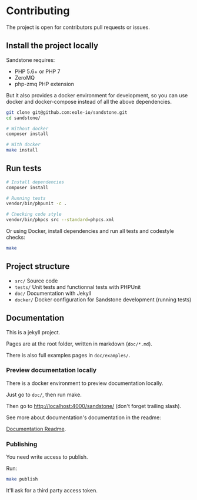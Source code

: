 Contributing
============

The project is open for contributors pull requests or issues.


## Install the project locally

Sandstone requires:

 - PHP 5.6+ or PHP 7
 - ZeroMQ
 - php-zmq PHP extension

But it also provides a docker environment for development,
so you can use docker and docker-compose instead of all the above dependencies.

``` bash
git clone git@github.com:eole-io/sandstone.git
cd sandstone/

# Without docker
composer install

# With docker
make install
```


## Run tests

``` bash
# Install dependencies
composer install

# Running tests
vendor/bin/phpunit -c .

# Checking code style
vendor/bin/phpcs src --standard=phpcs.xml
```

Or using Docker, install dependencies and run all tests and codestyle checks:

``` bash
make
```


## Project structure

- `src/` Source code
- `tests/` Unit tests and functionnal tests with PHPUnit
- `doc/` Documentation with Jekyll
- `docker/` Docker configuration for Sandstone development (running tests)


## Documentation

This is a jekyll project.

Pages are at the root folder, written in markdown (`doc/*.md`).

There is also full examples pages in `doc/examples/`.

### Preview documentation locally

There is a docker environment to preview documentation locally.

Just go to `doc/`, then run make.

Then go to [http://localhost:4000/sandstone/](http://localhost:4000/sandstone/) (don't forget trailing slash).

See more about documentation's documentation in the readme:

[Documentation Readme](https://github.com/eole-io/sandstone/tree/dev/doc).

### Publishing

You need write access to publish.

Run:

``` bash
make publish
```

It'll ask for a third party access token.
